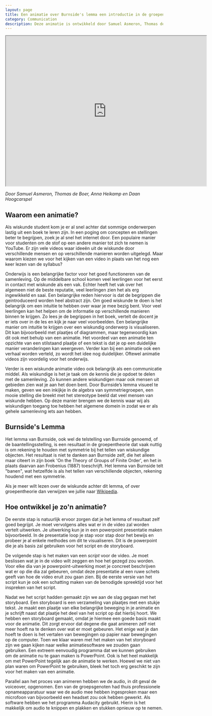 ```yaml
---
layout: page
title: Een animatie over Burnside's lemma een introductie in de groepentheorie
category: Communication
description: Deze animatie is ontwikkeld door Samuel Asmeron, Thomas de Boer, Anna Heikamp en Daan Hoogcarspel. De animatie gaat over een stelling waar je bijvoorbeeld deze vraag mee kan beantwoorden. Stel er is een winkel waar kralenkettingen worden verkocht die bestaan uit de kleuren rood, blauw en geel. Hoeveel verschillende kettingen kan deze winkel verkopen, er vanuitgaande dat we oneindig veel kralen van elke kleur hebben?
---
```


<html>
<p align="center">
<iframe
    width="640"
    height="480"
    src="https://www.youtube.com/embed/Exot1TqjElY"
    allowfullscreen
>
</iframe></p>

<p><i>Door Samuel Asmeron, Thomas de Boer, Anna Heikamp en Daan Hoogcarspel</i></p>


<h2> Waarom een animatie?</h2>
<p></p>
<p> Als wiskunde student kom je er al snel achter dat sommige onderwerpen lastig uit een boek te leren zijn. In een poging om concepten en stellingen beter te begrijpen, zoek je al snel het internet door. Een populaire manier voor studenten om de stof op een andere manier tot zich te nemen is YouTube. Er zijn vele videos waar ideeën uit de wiskunde door verschillende mensen en op verschillende manieren worden uitgelegd. Maar waarom kiezen we voor het kijken van een video in plaats van het nog een keer lezen van de syllabus?</p>
<p>Onderwijs is een belangrijke factor voor het goed functioneren van de samenleving. Op de middelbare school komen veel leerlingen voor het eerst in contact met wiskunde als een vak. Echter heeft het vak over het algemeen niet de beste reputatie, veel leerlingen zien het als erg ingewikkeld en saai. Een belangrijke reden hiervoor is dat de begrippen die geintroduceerd worden heel abstract zijn. Om goed wiskunde te doen is het belangrijk om een intuitie te hebben over waar je mee bezig bent. Voor veel leerlingen kan het helpen om de informatie op verschillende manieren binnen te krijgen. Zo lees je de begrippen in het boek, vertelt de docent je er iets over in de les en kijk je naar veel voorbeelden. Een belangrijke manier om intuitie te krijgen over een wiskundig onderwerp is visualiseren. Dit kan bijvoorbeeld met plaatjes of diagrammen, maar tegenwoordig kan dit ook met behulp van een animatie. Het voordeel van een animatie ten opzichte van een stilstaand plaatje of een tekst is dat je op een duidelijke manier veranderingen kan weergeven. Verder kan bij een animatie ook een verhaal worden verteld, zo wordt het idee nog duidelijker. Oftewel animatie videos zijn voordelig 
voor het onderwijs. </p>
<p>Verder is een wiskunde animatie video ook belangrijk als een communicatie middel. Als wiskundige is het je taak om de kennis die je opdoet te delen met de samenleving. Zo kunnen andere wiskundigen maar ook mensen uit gebieden zien wat je aan het doen bent. Door Burnside’s lemma visueel te maken, geven we een inkijkje in de algebra van symmetriegroepen, een mooie stelling die breekt met het stereotype beeld dat veel mensen van wiskunde hebben. Op deze manier brengen we de kennis waar wij als wiskundigen toegang toe hebben het algemene domein in zodat we er als gehele samenleving iets aan hebben.</p>
<p></p>
<h2> Burnside's Lemma</h2>

Het lemma van Burnside, ook wel de telstelling van Burnside genoemd, of de baantellingsstelling, is een resultaat in de groepentheorie dat vaak nuttig is om rekening te houden met symmetrie bij het tellen van wiskundige objecten. Het resultaat is niet te danken aan Burnside zelf, die het alleen maar citeert in zijn boek 'On the Theory of Groups of Finite Order', en het in plaats daarvan aan Frobenius (1887) toeschrijft. Het lemma van Burnside telt "banen", wat hetzelfde is als het tellen van verschillende objecten, rekening houdend met een symmetrie. 

Als je meer wilt lezen over de wiskunde achter dit lemma, of over groepentheorie dan verwijzen we jullie naar <a href="[url](https://en.wikipedia.org/wiki/Burnside%27s_lemma)">Wikipedia</a>.

<p></p>
<h2> Hoe ontwikkel je zo'n animatie?</h2>

<p>De eerste stap is natuurlijk ervoor zorgen dat je het lemma of resultaat zelf goed begrijpt. Je moet vervolgens alles wat er in de video zal worden vertelt uitwerken. Je uitwerking kun je in een powerpoint presentatie maken bijvoorbeeld. In de presentatie loop je stap voor stap door het bewijs en probeer je al enkele methodes om dit te visualiseren. Dit is de powerpoint die je als basis zal gebruiken voor het script en de storyboard.</p>

<p>De volgende stap is het maken van een <i>script</i> voor de video. Je moet beslissen wat je in de video wilt zeggen en hoe het gezegd zou worden. Voor elke dia van je powerpoint-uitwerking moet je concreet beschrijven wat er op die dia zal gebeuren, omdat deze presentatie al een ruwe schets geeft van hoe de video eruit zou gaan zien. Bij de eerste versie van het script kun je ook een schatting maken van de benodigde spreektijd voor het inspreken van het script. </p>

<p>Nadat we het script hadden gemaakt zijn we aan de slag gegaan met het storyboard. Een storyboard is een verzameling van plaatjes met een stukje tekst. Je maakt een plaatje van elke belangrijke beweging in je animatie en je schrijft naast dat plaatje het deel van het script op dat hierbij hoort. We hebben een storyboard gemaakt, omdat je hiermee een goede basis maakt voor de animatie. Dit zorgt ervoor dat degene die gaat animeren zelf niet meer hoeft na te denken over wat er moet gebeuren. Het enige wat je dan hoeft te doen is het vertalen van bewegingen op papier naar bewegingen op de computer. Toen we klaar waren met het maken van het storyboard zijn we gaan kijken naar welke animatiesoftware we zouden gaan gebruiken. Een extreem eenvoudig programma dat we kunnen gebruiken om de animatie nu te gaan maken is PowerPoint. Ook is het heel makkelijk om met PowerPoint tegelijk aan de animatie te werken. Hoewel we
niet van plan waren om PowerPoint te gebruiken, bleek het toch erg geschikt te zijn voor het maken van een animatie.</p>

<p>Parallel aan het proces van animeren hebben we de audio, in dit geval de voiceover, opgenomen. Een van de groepsgenoten had thuis professionele opnameapparatuur waar we de audio mee hebben ingesproken maar een microfoon van bijvoorbeeld een headset zou ook hebben gewerkt. Als software hebben we het programma Audacity gebruikt. Hierin is het makkelijk om audio te knippen en plakken en stukken opnieuw op te nemen.</p>
</html>
	 
